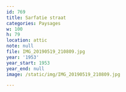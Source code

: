 ```yaml
---
id: 769
title: Sarfatie straat
categories: Paysages
w: 100
h: 79
location: attic
note: null
file: IMG_20190519_210809.jpg
year: '1953'
year_start: 1953
year_end: null
image: /static/img/IMG_20190519_210809.jpg

---
```

